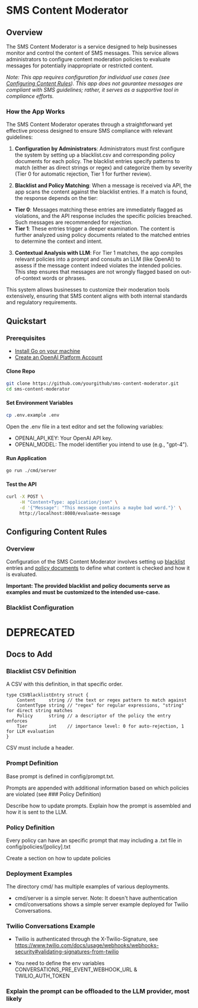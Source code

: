 # SMS Content Moderator

## Overview

The SMS Content Moderator is a service designed to help businesses monitor and control the content of SMS messages. This service allows administrators to configure content moderation policies to evaluate messages for potentially inappropriate or restricted content.

_Note: This app requires configuration for individual use cases (see [Configuring Content Rules](#configuring-content-rules)). This app does not gaurantee messages are compliant with SMS guidelines; rather, it serves as a supportive tool in compliance efforts._

### How the App Works

The SMS Content Moderator operates through a straightforward yet effective process designed to ensure SMS compliance with relevant guidelines:

1. **Configuration by Administrators**: Administrators must first configure the system by setting up a blacklist.csv and corresponding policy documents for each policy. The blacklist entries specify patterns to match (either as direct strings or regex) and categorize them by severity (Tier 0 for automatic rejection, Tier 1 for further review).

2. **Blacklist and Policy Matching**: When a message is received via API, the app scans the content against the blacklist entries. If a match is found, the response depends on the tier:

- **Tier 0**: Messages matching these entries are immediately flagged as violations, and the API response includes the specific policies breached. Such messages are recommended for rejection.
- **Tier 1**: These entries trigger a deeper examination. The content is further analyzed using policy documents related to the matched entries to determine the context and intent.

3. **Contextual Analysis with LLM**: For Tier 1 matches, the app compiles relevant policies into a prompt and consults an LLM (like OpenAI) to assess if the message content indeed violates the intended policies. This step ensures that messages are not wrongly flagged based on out-of-context words or phrases.

This system allows businesses to customize their moderation tools extensively, ensuring that SMS content aligns with both internal standards and regulatory requirements.

## Quickstart

### Prerequisites

- [Install Go on your machine](https://go.dev/doc/install)
- [Create an OpenAI Platform Account](https://platform.openai.com/signup)

#### Clone Repo

```bash
git clone https://github.com/yourgithub/sms-content-moderator.git
cd sms-content-moderator
```

#### Set Environment Variables

```bash
cp .env.example .env
```

Open the .env file in a text editor and set the following variables:

- OPENAI_API_KEY: Your OpenAI API key.
- OPENAI_MODEL: The model identifier you intend to use (e.g., "gpt-4").

#### Run Application

```bash
go run ./cmd/server
```

#### Test the API

```bash
curl -X POST \
     -H "Content+Type: application/json" \
     -d '{"Message": "This message contains a maybe bad word."}' \
     http://localhost:8080/evaluate-message
```

## Configuring Content Rules

### Overview

Configuration of the SMS Content Moderator involves setting up [blacklist](config/blacklist.csv) entries and [policy documents](config/policies/) to define what content is checked and how it is evaluated.

**Important: The provided blacklist and policy documents serve as examples and must be customized to the intended use-case.**

### Blacklist Configuration

# DEPRECATED

## Docs to Add

### Blacklist CSV Definition

A CSV with this definition, in that specific order.

```golang
type CSVBlacklistEntry struct {
	Content     string // the text or regex pattern to match against
	ContentType string // "regex" for regular expressions, "string" for direct string matches
	Policy      string // a descriptor of the policy the entry enforces
	Tier        int    // importance level: 0 for auto-rejection, 1 for LLM evaluation
}
```

CSV must include a header.

### Prompt Definition

Base prompt is defined in config/prompt.txt.

Prompts are appended with additional information based on which policies are violated (see ### Policy Definition)

Describe how to update prompts. Explain how the prompt is assembled and how it is sent to the LLM.

### Policy Definition

Every policy can have an specific prompt that may including a .txt file in config/policies/[policy].txt

Create a section on how to update policies

### Deployment Examples

The directory cmd/ has multiple examples of various deployments.

- cmd/server is a simple server. Note: It doesn't have authentication
- cmd/conversations shows a simple server example deployed for Twilio Conversations.

### Twilio Conversations Example

- Twilio is authenticated through the X-Twilio-Signature, see https://www.twilio.com/docs/usage/webhooks/webhooks-security#validating-signatures-from-twilio

- You need to define the env variables CONVERSATIONS_PRE_EVENT_WEBHOOK_URL & TWILIO_AUTH_TOKEN

### Explain the prompt can be offloaded to the LLM provider, most likely
